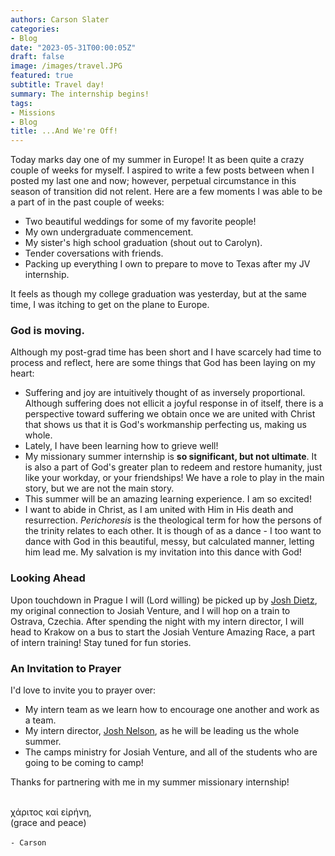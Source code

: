 ```yaml
---
authors: Carson Slater
categories:
- Blog
date: "2023-05-31T00:00:05Z"
draft: false
image: /images/travel.JPG
featured: true
subtitle: Travel day!
summary: The internship begins!
tags:
- Missions
- Blog
title: ...And We're Off!
---
```


Today marks day one of my summer in Europe! It as been quite a crazy couple of weeks for myself. I aspired to write a few posts between when I posted my last one and now; however, perpetual circumstance in this season of transition did not relent. Here are a few moments I was able to be a part of in the past couple of weeks:

- Two beautiful weddings for some of my favorite people!
- My own undergraduate commencement.
- My sister's high school graduation (shout out to Carolyn).
- Tender coversations with friends.
- Packing up everything I own to prepare to move to Texas after my JV internship.

It feels as though my college graduation was yesterday, but at the same time, I was itching to get on the plane to Europe.

### God is moving.

Although my post-grad time has been short and I have scarcely had time to process and reflect, here are some things that God has been laying on my heart:

- Suffering and joy are intuitively thought of as inversely proportional. Although suffering does not ellicit a joyful response in of itself, there is a perspective toward suffering we obtain once we are united with Christ that shows us that it is God's workmanship perfecting us, making us whole.
- Lately, I have been learning how to grieve well!
- My missionary summer internship is **so significant, but not ultimate**. It is also a part of God's greater plan to redeem and restore humanity, just like your workday, or your friendships! We have a role to play in the main story, but we are not the main story.
- This summer will be an amazing learning experience. I am so excited!
- I want to abide in Christ, as I am united with Him in His death and resurrection. *Perichoresis* is the theological term for how the persons of the trinity relates to each other. It is though of as a dance - I too want to dance with God in this beautiful, messy, but calculated manner, letting him lead me. My salvation is my invitation into this dance with God!

### Looking Ahead

Upon touchdown in Prague I will (Lord willing) be picked up by [Josh Dietz](https://www.josiahventure.com/people-and-places/czech-republic/4089), my original connection to Josiah Venture, and I will hop on a train to Ostrava, Czechia. After spending the night with my intern director, I will head to Krakow on a bus to start the Josiah Venture Amazing Race, a part of intern training! Stay tuned for fun stories.

### An Invitation to Prayer

I'd love to invite you to prayer over:

- My intern team as we learn how to encourage one another and work as a team.
- My intern director, [Josh Nelson](https://www.josiahventure.com/people-and-places/czech-republic/3876), as he will be leading us the whole summer.
- The camps ministry for Josiah Venture, and all of the students who are going to be coming to camp!

Thanks for partnering with me in my summer missionary internship!

\
χάριτος καἰ εἰρήνη,\
(grace and peace)\
\
`- Carson`